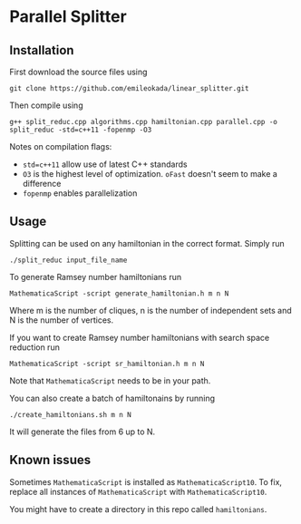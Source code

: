 Parallel Splitter
===============
Installation
------------
First download the source files using 

    git clone https://github.com/emileokada/linear_splitter.git

Then compile using

    g++ split_reduc.cpp algorithms.cpp hamiltonian.cpp parallel.cpp -o split_reduc -std=c++11 -fopenmp -O3

Notes on compilation flags:
- `std=c++11` allow use of latest C++ standards
- `O3` is the highest level of optimization. `oFast` doesn't seem to make a difference
- `fopenmp` enables parallelization

Usage
-----
Splitting can be used on any hamiltonian in the correct format. Simply run 

    ./split_reduc input_file_name

To generate Ramsey number hamiltonians run

    MathematicaScript -script generate_hamiltonian.h m n N

Where m is the number of cliques, n is the number of independent sets and N is the number of vertices.

If you want to create Ramsey number hamiltonians with search space reduction run

    MathematicaScript -script sr_hamiltonian.h m n N

Note that `MathematicaScript` needs to be in your path. 

You can also create a batch of hamiltonains by running

    ./create_hamiltonians.sh m n N

It will generate the files from 6 up to N.

Known issues
------------
Sometimes `MathematicaScript` is installed as `MathematicaScript10`. To fix, replace all instances of `MathematicaScript` with `MathematicaScript10`.

You might have to create a directory in this repo called `hamiltonians`.
